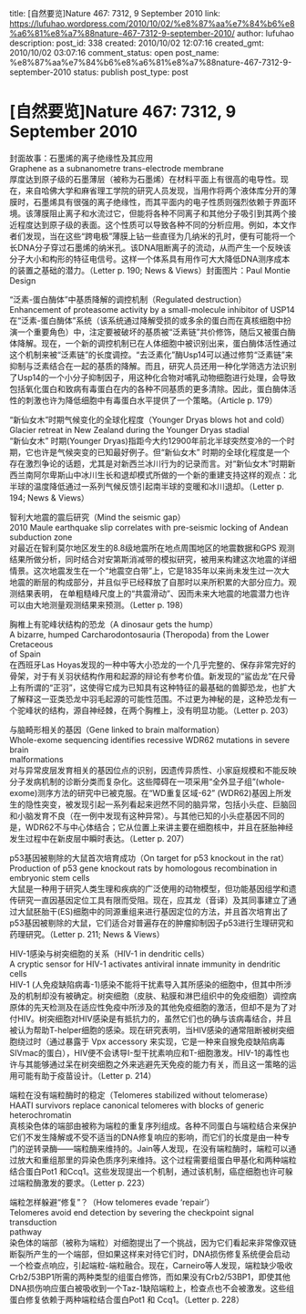 title: [自然要览]Nature 467: 7312, 9 September 2010
link: https://lufuhao.wordpress.com/2010/10/02/%e8%87%aa%e7%84%b6%e8%a6%81%e8%a7%88nature-467-7312-9-september-2010/
author: lufuhao
description: 
post_id: 338
created: 2010/10/02 12:07:16
created_gmt: 2010/10/02 03:07:16
comment_status: open
post_name: %e8%87%aa%e7%84%b6%e8%a6%81%e8%a7%88nature-467-7312-9-september-2010
status: publish
post_type: post

# [自然要览]Nature 467: 7312, 9 September 2010

封面故事：石墨烯的离子绝缘性及其应用  
Graphene as a subnanometre trans-electrode membrane  
厚度达到原子级的石墨薄层（被称为石墨烯）在材料平面上有很高的电导性。现在，来自哈佛大学和麻省理工学院的研究人员发现，当用作将两个液体库分开的薄膜时，石墨烯具有很强的离子绝缘性，而其平面内的电子性质则强烈依赖于界面环境。该薄膜阻止离子和水流过它，但能将各种不同离子和其他分子吸引到其两个接近程度达到原子级的表面。这个性质可以导致各种不同的分析应用。例如，本文作者们发现，当在这些“跨电极”薄膜上钻一些直径为几纳米的孔时，便有可能将一个长DNA分子穿过石墨烯的纳米孔。该DNA阻断离子的流动，从而产生一个反映该分子大小和构形的特征电信号。这样一个体系具有用作可大大降低DNA测序成本的装置之基础的潜力。（Letter p. 190; News & Views）封面图片：Paul Montie Design

“泛素-蛋白酶体”中基质降解的调控机制（Regulated destruction）  
Enhancement of proteasome activity by a small-molecule inhibitor of USP14  
在“泛素-蛋白酶体”系统（该系统通过降解受损的或多余的蛋白而在真核细胞中扮演一个重要角色）中，注定要被破坏的基质被“泛素链”共价修饰，随后又被蛋白酶体降解。现在，一个新的调控机制已在人体细胞中被识别出来，蛋白酶体活性通过这个机制来被“泛素链”的长度调控。“去泛素化”酶Usp14可以通过修剪“泛素链”来抑制与泛素结合在一起的基质的降解。而且，研究人员还用一种化学筛选方法识别了Usp14的一个小分子抑制因子，用这种化合物对哺乳动物细胞进行处理，会导致包括氧化蛋白和致病有毒蛋白在内的各种不同基质的更多清除。因此，蛋白酶体活性的刺激也许为降低细胞中有毒蛋白水平提供了一个策略。（Article p. 179）

“新仙女木”时期气候变化的全球化程度（Younger Dryas blows hot and cold）  
Glacier retreat in New Zealand during the Younger Dryas stadial  
“新仙女木” 时期(Younger Dryas)指距今大约12900年前北半球突然变冷的一个时期，它也许是气候突变的已知最好例子。但“新仙女木” 时期的全球化程度是一个存在激烈争论的话题，尤其是对新西兰冰川行为的记录而言。对“新仙女木”时期新西兰南阿尔卑斯山中冰川生长和退却模式所做的一个新的重建支持这样的观点：北半球的温度降低通过一系列气候反馈引起南半球的变暖和冰川退却。（Letter p. 194; News & Views）

智利大地震的震后研究（Mind the seismic gap）  
2010 Maule earthquake slip correlates with pre-seismic locking of Andean  
subduction zone  
对最近在智利莫尔地区发生的8.8级地震所在地点周围地区的地震数据和GPS 观测结果所做分析，同时结合对安第斯消减带的模拟研究，被用来构建这次地震的详细情景。这次地震发生在一个“地震空白带”上，它是1835年以来尚未发生过一次大地震的断层的构成部分，并且似乎已经释放了自那时以来所积累的大部分应力。观测结果表明， 在单粗糙峰尺度上的“共震滑动”、因而未来大地震的地震潜力也许可以由大地测量观测结果来预测。（Letter p. 198）

胸椎上有驼峰状结构的恐龙（A dinosaur gets the hump）  
A bizarre, humped Carcharodontosauria (Theropoda) from the Lower Cretaceous  
of Spain  
在西班牙Las Hoyas发现的一种中等大小恐龙的一个几乎完整的、保存非常完好的骨架，对于有关羽状结构作用和起源的辩论有参考价值。新发现的“鲨齿龙”在尺骨上有所谓的“正羽”，这使得它成为已知具有这种特征的最基础的兽脚恐龙，也扩大了解释这一亚类恐龙中羽毛起源的可能性范围。不过更为神秘的是，这种恐龙有一个驼峰状的结构，源自神经棘，在两个胸椎上，没有明显功能。（Letter p. 203）

与脑畸形相关的基因（Gene linked to brain malformation）  
Whole-exome sequencing identifies recessive WDR62 mutations in severe brain  
malformations  
对与异常皮层发育相关的基因位点的识别，因遗传异质性、小家庭规模和不能反映分子发病机制的诊断分类而复杂化。这些障碍在一项采用“全外显子组”(whole-exome)测序方法的研究中已被克服。在“WD重复区域-62” (WDR62)基因上所发生的隐性突变，被发现引起一系列看起来迥然不同的脑异常，包括小头症、巨脑回和小脑发育不良（在一例中发现有这种异常）。与其他已知的小头症基因不同的是，WDR62不与中心体结合；它从位置上来讲主要在细胞核中，并且在胚胎神经发生过程中在新皮层中瞬时表达。（Letter p. 207）

p53基因被剔除的大鼠首次培育成功（On target for p53 knockout in the rat）  
Production of p53 gene knockout rats by homologous recombination in  
embryonic stem cells  
大鼠是一种用于研究人类生理和疾病的广泛使用的动物模型，但功能基因组学和遗传研究一直因基因定位工具有限而受阻。现在，应其龙（音译）及其同事建立了通过大鼠胚胎干(ES)细胞中的同源重组来进行基因定位的方法，并且首次培育出了p53基因被剔除的大鼠，它们适合对普遍存在的肿瘤抑制因子p53进行生理研究和药理研究。（Letter p. 211; News & Views）

  
HIV-1感染与树突细胞的关系（HIV-1 in dendritic cells）  
A cryptic sensor for HIV-1 activates antiviral innate immunity in dendritic  
cells  
HIV-1 (人免疫缺陷病毒-1)感染不能将干扰素导入其所感染的细胞中，但其中所涉及的机制却没有被确定。树突细胞（皮肤、粘膜和淋巴组织中的免疫细胞）调控病原体的先天检测及在适应性免疫中所涉及的其他免疫细胞的激活，但却不是为了对付HIV。树突细胞对HIV感染是有抵抗力的，虽然它们也的确与该病毒结合，并且被认为帮助T-helper细胞的感染。现在研究表明，当HIV感染的通常阻断被树突细胞绕过时（通过暴露于 Vpx accessory 来实现，它是一种来自猴免疫缺陷病毒SIVmac的蛋白），HIV便不会诱导I-型干扰素响应和T-细胞激发。HIV-1的毒性也许与其能够通过呆在树突细胞之外来逃避先天免疫的能力有关，而且这一策略的运用可能有助于疫苗设计。（Letter p. 214）

端粒在没有端粒酶时的稳定（Telomeres stabilized without telomerase）  
HAATI survivors replace canonical telomeres with blocks of generic  
heterochromatin  
真核染色体的端部由被称为端粒的重复序列组成。各种不同蛋白与端粒结合来保护它们不发生降解或不受不适当的DNA修复响应的影响，而它们的长度是由一种专门的逆转录酶――端粒酶来维持的。Jain等人发现，在没有端粒酶时，端粒可以通过放大和重组那里的异染色质序列来维持。这个过程需要组蛋白甲基化和两种端粒结合蛋白Pot1 和Ccq1。这些发现提出一个机制，通过该机制，癌症细胞也许可躲过端粒酶激发的要求。（Letter p. 223）

  
端粒怎样躲避“修复”？（How telomeres evade ‘repair’）  
Telomeres avoid end detection by severing the checkpoint signal transduction  
pathway  
染色体的端部（被称为端粒）对细胞提出了一个挑战，因为它们看起来非常像双链断裂所产生的一个端部，但如果这样来对待它们时，DNA损伤修复系统便会启动一个检查点响应，引起端粒-端粒融合。现在，Carneiro等人发现，端粒缺少吸收Crb2/53BP1所需的两种类型的组蛋白修饰，而如果没有Crb2/53BP1，即使其他DNA损伤响应蛋白被吸收到一个Taz-1缺陷端粒上，检查点也不会被激发。这些组蛋白修复依赖于两种端粒结合蛋白Pot1 和 Ccq1。（Letter p. 228）